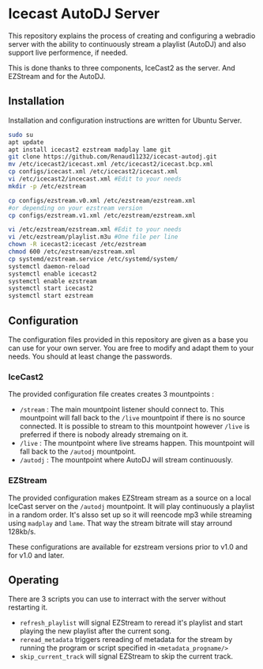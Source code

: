 # Icecast AutoDJ Server

This repository explains the process of creating and configuring a webradio server with the ability to continuously stream a playlist (AutoDJ) and also support live performence, if needed.

This is done thanks to three components, IceCast2 as the server. And EZStream and  for the AutoDJ.

## Installation

Installation and configuration instructions are written for Ubuntu Server.

```bash
sudo su
apt update
apt install icecast2 ezstream madplay lame git
git clone https://github.com/Renaud11232/icecast-autodj.git
mv /etc/icecast2/icecast.xml /etc/icecast2/icecast.bcp.xml
cp configs/icecast.xml /etc/icecast2/icecast.xml
vi /etc/icecast2/incecast.xml #Edit to your needs
mkdir -p /etc/ezstream

cp configs/ezstream.v0.xml /etc/ezstream/ezstream.xml
#or depending on your ezstream version
cp configs/ezstream.v1.xml /etc/ezstream/ezstream.xml

vi /etc/ezstream/ezstream.xml #Edit to your needs
vi /etc/ezstream/playlist.m3u #One file per line
chown -R icecast2:icecast /etc/ezstream
chmod 600 /etc/ezstream/ezstream.xml
cp systemd/ezstream.service /etc/systemd/system/
systemctl daemon-reload
systemctl enable icecast2
systemctl enable ezstream
systemctl start icecast2
systemctl start ezstream
```

## Configuration

The configuration files provided in this repository are given as a base you can use for your own server. You are free to modify and adapt them to your needs. You should at least change the passwords.

### IceCast2

The provided configuration file creates creates 3 mountpoints :
* `/stream` : The main mountpoint listener should connect to. This mountpoint will fall back to the `/live` mountpoint if there is no source connected. It is possible to stream to this mountpoint however `/live` is preferred if there is nobody already stremaing on it.
* `/live` : The mountpoint where live streams happen. This mountpoint will fall back to the `/autodj` mountpoint.
* `/autodj` : The mountpoint where AutoDJ will stream continuously.

### EZStream

The provided configuration makes EZStream stream as a source on a local IceCast server on the `/autodj` mountpoint. It will play continuously a playlist in a random order. It's alsso set up so it will reencode mp3 while streaming using `madplay` and `lame`. That way the stream bitrate will stay arround 128kb/s.

These configurations are available for ezstream versions prior to v1.0 and for v1.0 and later.

## Operating

There are 3 scripts you can use to interract with the server without restarting it.
* `refresh_playlist` will signal EZStream to reread it's playlist and start playing the new playlist after the current song.
* `reread_metadata` triggers rereading of metadata for the stream by running the program or script specified in `<metadata_progname/>`
* `skip_current_track` will signal EZStream to skip the current track.
